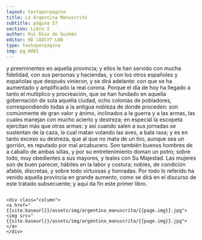 ```yaml
---
layout: textoporpagina
title: La Argentina Manuscrita
subtitle: página 57
section: Libro I
author: Rui Díaz de Guzmán
editor: HD CAICYT LAB
type: textoporpagina
img: pg_0061
---
```


<div class="row">
    <div class="column">
y preeminentes en aquella provincia; y ellos le han servido con mucha fidelidad, con sus personas y haciendas, y con los otros españoles y españolas que después vinieron, y se dirá adelante: con que se ha aumentado y amplificado la real corona. Porque el día de hoy ha llegado a tanto el multiplico y procreación, que se han fundado en aquella gobernación de sola aquella ciudad, ocho colonias de pobladores, correspondiendo todas a la antigua nobleza de donde proceden: son comúnmente de gran valor y ánimo, inclinados a la guerra y a las armas, las cuales manejan con mucho acierto y destreza; en especial la escopeta ejercitan más que otras armas: y así cuando salen a sus jornadas se sustentan de la caza, la cual matan volando las aves, a bala rasa; y es en tanto exceso su destreza, que al que no mata de un tiro, aunque sea un gorrión, es reputado por mal arcabucero. Son también buenos hombres de a caballo de ambas sillas, y por su entretenimiento doman un potro; sobre todo, muy obedientes a sus mayores, y leales con Su Majestad. Las mujeres son de buen parecer, hábiles en la labor y costura; nobles, de condición afable, discretas, y sobre todo virtuosas y honradas. Por todo lo referido ha venido aquella provincia en grande aumento, como se dirá en el discurso de este tratado subsecuente; y aquí da fin este primer libro.</p></div>    </div>

    <div class="column">
    <a href="{{site.baseurl}}/assets/img/argentina_manuscrita/{{page.img}}.jpg"><img src="{{site.baseurl}}/assets/img/argentina_manuscrita/{{page.img}}.jpg"></a>
    </div>
</div>